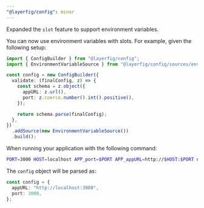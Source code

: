 ```yaml
---
"@layerfig/config": minor
---
```


Expanded the `slot` feature to support environment variables.

You can now use environment variables with slots. For example, given the following setup:

```ts
import { ConfigBuilder } from "@layerfig/config";
import { EnvironmentVariableSource } from "@layerfig/config/sources/env";

const config = new ConfigBuilder({
  validate: (finalConfig, z) => {
    const schema = z.object({
      appURL: z.url(),
      port: z.coerce.number().int().positive(),
    });

    return schema.parse(finalConfig);
  },
})
  .addSource(new EnvironmentVariableSource())
  .build();
```

When running your application with the following command:

```bash
PORT=3000 HOST=localhost APP_port=$PORT APP_appURL=http://$HOST:$PORT npm run dev
```

The `config` object will be parsed as:

```ts
const config = {
  appURL: "http://localhost:3000",
  port: 3000,
};
```
